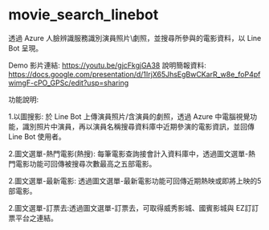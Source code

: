# movie_search_linebot
透過 Azure 人臉辨識服務識別演員照片\劇照，並搜尋所參與的電影資料，以 Line Bot 呈現。

Demo 影片連結: https://youtu.be/gjcFkgjGA38
說明簡報資料: https://docs.google.com/presentation/d/1IrjX65JhsEgBwCKarR_w8e_foP4pfwimgF-cPO_GPSc/edit?usp=sharing

功能說明:

1.以圖搜影: 於 Line Bot 上傳演員照片/含演員的劇照，透過 Azure 中電腦視覺功能，識別照片中演員，再以演員名稱搜尋資料庫中近期參演的電影資訊，並回傳 Line Bot 使用者。

2.圖文選單-熱門電影(熱搜): 每筆電影查詢接會計入資料庫中，透過圖文選單-熱門電影功能可回傳被搜尋次數最高之五部電影。

2.圖文選單-最新電影: 透過圖文選單-最新電影功能可回傳近期熱映或即將上映的5部電影。

2.圖文選單-訂票去:透過圖文選單-訂票去，可取得威秀影城、國賓影城與 EZ訂訂票平台之連結。

